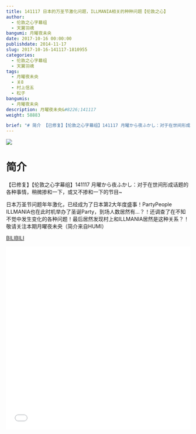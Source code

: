 ```yaml
---
title: 141117 日本的万圣节激化问题，ILLMANIA相关的种种问题【伦敦之心】
author: 
  - 伦敦之心字幕组
  - 天翼羽魂
bangumi: 月曜夜未央
date: 2017-10-16 00:00:00
publishdate: 2014-11-17
slug: 2017-10-16-141117-1810955
categories: 
  - 伦敦之心字幕组
  - 天翼羽魂
tags: 
  - 月曜夜未央
  - 关8
  - 村上信五
  - 松子
bangumis: 
  - 月曜夜未央
description: 月曜夜未央&#8226;141117
weight: 58883

brief: "# 简介 【已修复】【伦敦之心字幕组】141117 月曜から夜ふかし：对于在世间形成话题的各种事情，稍微掺和一下，或又不掺和一下的节目~ 日本万圣节问题年年激化，已经成为了日本第2大年度盛事！PartyPeople ILLMANIA也在此时机举办了圣诞Party，到场人数居然有…？！还调查了在不知不觉中发生变化的各种问题！最后居然发现村上和ILLMANIA居然是这种关系？！敬请关注本期月曜夜未央（简介来自HUMI）"
---
```


![](https://i.imgur.com/MaSp9rZ.jpg)

# 简介  
【已修复】【伦敦之心字幕组】141117 月曜から夜ふかし：对于在世间形成话题的各种事情，稍微掺和一下，或又不掺和一下的节目~

日本万圣节问题年年激化，已经成为了日本第2大年度盛事！PartyPeople ILLMANIA也在此时机举办了圣诞Party，到场人数居然有…？！还调查了在不知不觉中发生变化的各种问题！最后居然发现村上和ILLMANIA居然是这种关系？！敬请关注本期月曜夜未央（简介来自HUMI）

  [BILIBILI](https://www.bilibili.com/video/av1810955/)


<div class="vcontainer">  <iframe class='video' src="//www.bilibili.com/blackboard/player.html?aid=1810955" width="100%" height="500" frameborder="0" allowfullscreen="allowfullscreen"></iframe></div>
